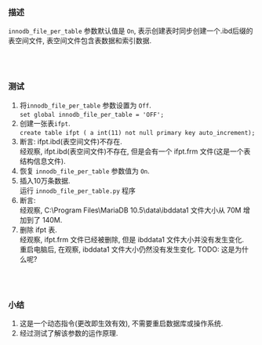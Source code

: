 ### 描述   
`innodb_file_per_table` 参数默认值是 `On`, 表示创建表时同步创建一个.ibd后缀的表空间文件, 表空间文件包含表数据和索引数据.

&nbsp;   
&nbsp;   
### 测试
1. 将`innodb_file_per_table` 参数设置为 `Off`.  
   `set global innodb_file_per_table = 'OFF';`
2. 创建一张表`ifpt`.   
   `create table ifpt ( a int(11) not null primary key auto_increment);`
3. 断言: ifpt.ibd(表空间文件)不存在.  
   经观察, ifpt.ibd(表空间文件)不存在, 但是会有一个 ifpt.frm 文件(这是一个表结构信息文件).
4. 恢复 `innodb_file_per_table` 参数值为 `On`.   
5. 插入10万条数据.  
   运行 `innodb_file_per_table.py` 程序
6. 断言:   
   经观察, C:\Program Files\MariaDB 10.5\data\ibddata1 文件大小从 70M 增加到了 140M.
7. 删除 ifpt 表.   
   经观察, ifpt.frm 文件已经被删除, 但是 ibddata1 文件大小并没有发生变化.  
   重启电脑后, 在观察, ibddata1 文件大小仍然没有发生变化. TODO: 这是为什么呢?   

&nbsp;      
&nbsp;      
### 小结
1. 这是一个动态指令(更改即生效有效), 不需要重启数据库或操作系统.   
2. 经过测试了解该参数的运作原理.   

 
 